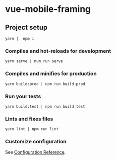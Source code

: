 # vue-mobile-framing

## Project setup
```
yarn | 	npm i
```

### Compiles and hot-reloads for development
```
yarn serve | num run serve
```

### Compiles and minifies for production
```
yarn build:prod | npm run build:prod
```

### Run your tests
```
yarn build:test | npm run build:test
```

### Lints and fixes files
```
yarn lint | npm run lint
```

### Customize configuration
See [Configuration Reference](https://cli.vuejs.org/config/).
